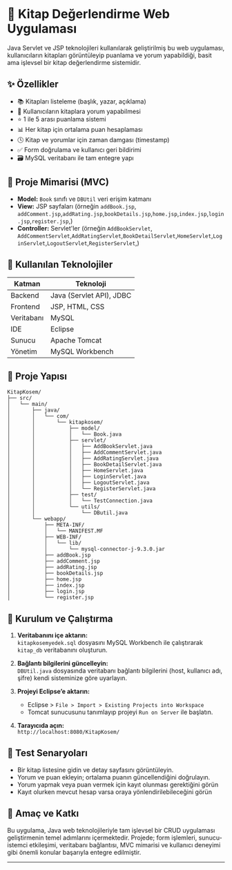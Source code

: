 # 📖 Kitap Değerlendirme Web Uygulaması

Java Servlet ve JSP teknolojileri kullanılarak geliştirilmiş bu web uygulaması, kullanıcıların kitapları görüntüleyip puanlama ve yorum yapabildiği, basit ama işlevsel bir kitap değerlendirme sistemidir.

## ✨ Özellikler

- 📚 Kitapları listeleme (başlık, yazar, açıklama)
- 📝 Kullanıcıların kitaplara yorum yapabilmesi
- ⭐ 1 ile 5 arası puanlama sistemi
- 📊 Her kitap için ortalama puan hesaplaması
- 🕓 Kitap ve yorumlar için zaman damgası (timestamp)
- ✅ Form doğrulama ve kullanıcı geri bildirimi
- 🗃️ MySQL veritabanı ile tam entegre yapı

## 🧱 Proje Mimarisi (MVC)

- **Model:** `Book` sınıfı ve `DBUtil` veri erişim katmanı
- **View:** JSP sayfaları (örneğin `addBook.jsp`, `addComment.jsp`,`addRating.jsp`,`bookDetails.jsp`,`home.jsp`,`index.jsp`,`login.jsp`,`register.jsp`,)
- **Controller:** Servlet'ler (örneğin `AddBookServlet`, `AddCommentServlet`,`AddRatingServlet`,`BookDetailServlet`,`HomeServlet`,`LoginServlet`,`LogoutServlet`,`RegisterServlet`,)

## 🧰 Kullanılan Teknolojiler

| Katman        | Teknoloji                      |
|---------------|--------------------------------|
| Backend       | Java (Servlet API), JDBC       |
| Frontend      | JSP, HTML, CSS                 |
| Veritabanı    | MySQL                          |
| IDE           | Eclipse                        |
| Sunucu        | Apache Tomcat                  |
| Yönetim       | MySQL Workbench                |

## 📂 Proje Yapısı

```
KitapKosem/
├── src/
│   └── main/
│       ├── java/
│       │   └── com/
│       │       └── kitapkosem/
│       │           ├── model/
│       │           │   └── Book.java
│       │           ├── servlet/
│       │           │   ├── AddBookServlet.java
│       │           │   ├── AddCommentServlet.java
│       │           │   ├── AddRatingServlet.java
│       │           │   ├── BookDetailServlet.java
│       │           │   ├── HomeServlet.java
│       │           │   ├── LoginServlet.java
│       │           │   ├── LogoutServlet.java
│       │           │   └── RegisterServlet.java
│       │           ├── test/
│       │           │   └── TestConnection.java
│       │           └── utils/
│       │               └── DButil.java
│       └── webapp/
│           ├── META-INF/
│           │   └── MANIFEST.MF
│           ├── WEB-INF/
│           │   └── lib/
│           │       └── mysql-connector-j-9.3.0.jar
│           ├── addBook.jsp
│           ├── addComment.jsp
│           ├── addRating.jsp
│           ├── bookDetails.jsp
│           ├── home.jsp
│           ├── index.jsp
│           ├── login.jsp
│           └── register.jsp
```



## 🚀 Kurulum ve Çalıştırma

1. **Veritabanını içe aktarın:**  
   `kitapkosemyedek.sql` dosyasını MySQL Workbench ile çalıştırarak `kitap_db` veritabanını oluşturun.

2. **Bağlantı bilgilerini güncelleyin:**  
   `DBUtil.java` dosyasında veritabanı bağlantı bilgilerini (host, kullanıcı adı, şifre) kendi sisteminize göre uyarlayın.

3. **Projeyi Eclipse’e aktarın:**  
   - Eclipse > `File > Import > Existing Projects into Workspace`
   - Tomcat sunucusunu tanımlayıp projeyi `Run on Server` ile başlatın.

4. **Tarayıcıda açın:**  
   `http://localhost:8080/KitapKosem/`

## 🧪 Test Senaryoları

- Bir kitap listesine gidin ve detay sayfasını görüntüleyin.
- Yorum ve puan ekleyin; ortalama puanın güncellendiğini doğrulayın.
- Yorum yapmak veya puan vermek için kayıt olunması gerektiğini görün
- Kayıt olurken mevcut hesap varsa oraya yönlendirilebileceğini görün


## 🎯 Amaç ve Katkı

Bu uygulama, Java web teknolojileriyle tam işlevsel bir CRUD uygulaması geliştirmenin temel adımlarını içermektedir. Projede; form işlemleri, sunucu-istemci etkileşimi, veritabanı bağlantısı, MVC mimarisi ve kullanıcı deneyimi gibi önemli konular başarıyla entegre edilmiştir.

---


